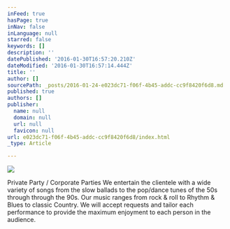 ```yaml
---
inFeed: true
hasPage: true
inNav: false
inLanguage: null
starred: false
keywords: []
description: ''
datePublished: '2016-01-30T16:57:20.210Z'
dateModified: '2016-01-30T16:57:14.444Z'
title: ''
author: []
sourcePath: _posts/2016-01-24-e023dc71-f06f-4b45-addc-cc9f8420f6d8.md
published: true
authors: []
publisher:
  name: null
  domain: null
  url: null
  favicon: null
url: e023dc71-f06f-4b45-addc-cc9f8420f6d8/index.html
_type: Article

---
```

![](https://s3-us-west-2.amazonaws.com/the-grid-img/p/dc873c0664eece63e3fa01f74f2f5f0b84134b58.jpg)

Private Party / Corporate Parties We entertain the clientele
with a wide variety of songs from the slow ballads to the pop/dance tunes of
the 50s through through the 90s. Our music ranges from rock & roll to
Rhythm & Blues to classic Country. We will accept requests and tailor each
performance to provide the maximum enjoyment to each person in the audience.